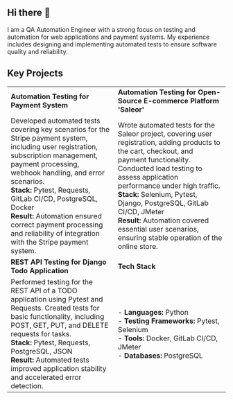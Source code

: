 ## Hi there 👋

I am a QA Automation Engineer with a strong focus on testing and automation for web applications and payment systems. My experience includes designing and implementing automated tests to ensure software quality and reliability.

## Key Projects

|                                                                                         |                                                                                       |
|-----------------------------------------------------------------------------------------|---------------------------------------------------------------------------------------|
| **Automation Testing for Payment System**                                               | **Automation Testing for Open-Source E-commerce Platform 'Saleor'**                 |
| Developed automated tests covering key scenarios for the Stripe payment system, including user registration, subscription management, payment processing, webhook handling, and error scenarios. <br> **Stack:** Pytest, Requests, GitLab CI/CD, PostgreSQL, Docker <br> **Result:** Automation ensured correct payment processing and reliability of integration with the Stripe payment system. | Wrote automated tests for the Saleor project, covering user registration, adding products to the cart, checkout, and payment functionality. Conducted load testing to assess application performance under high traffic. <br> **Stack:** Selenium, Pytest, Django, PostgreSQL, GitLab CI/CD, JMeter <br> **Result:** Automation covered essential user scenarios, ensuring stable operation of the online store. |
| **REST API Testing for Django Todo Application**                                       | **Tech Stack**                                                                        |
| Performed testing for the REST API of a TODO application using Pytest and Requests. Created tests for basic functionality, including POST, GET, PUT, and DELETE requests for tasks. <br> **Stack:** Pytest, Requests, PostgreSQL, JSON <br> **Result:** Automated tests improved application stability and accelerated error detection. | - **Languages:** Python <br> - **Testing Frameworks:** Pytest, Selenium <br> - **Tools:** Docker, GitLab CI/CD, JMeter <br> - **Databases:** PostgreSQL |
